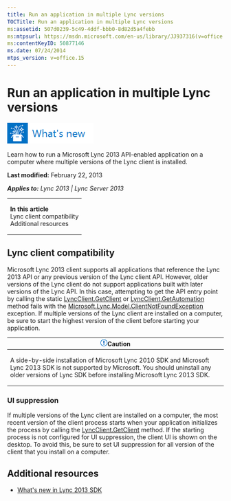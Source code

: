 ```yaml
---
title: Run an application in multiple Lync versions
TOCTitle: Run an application in multiple Lync versions
ms:assetid: 507d0239-5c49-4ddf-bbb0-8d82d5a4febb
ms:mtpsurl: https://msdn.microsoft.com/en-us/library/JJ937316(v=office.15)
ms:contentKeyID: 50877146
ms.date: 07/24/2014
mtps_version: v=office.15
---
```


# Run an application in multiple Lync versions

![What's new topic](images/JJ937254.mod_icon_whatsnew_long(Office.15).png "What's new topic")

Learn how to run a Microsoft Lync 2013 API-enabled application on a computer where multiple versions of the Lync client is installed.

**Last modified:** February 22, 2013

***Applies to:** Lync 2013 | Lync Server 2013*

<table>
<colgroup>
<col style="width: 100%" />
</colgroup>
<tbody>
<tr class="odd">
<td><p><strong>In this article</strong><br />
Lync client compatibility<br />
Additional resources</p></td>
</tr>
</tbody>
</table>

## Lync client compatibility

Microsoft Lync 2013 client supports all applications that reference the Lync 2013 API or any previous version of the Lync client API. However, older versions of the Lync client do not support applications built with later versions of the Lync API. In this case, attempting to get the API entry point by calling the static [LyncClient.GetClient](https://msdn.microsoft.com/en-us/library/jj278213\(v=office.15\)) or [LyncClient.GetAutomation](https://msdn.microsoft.com/en-us/library/jj266970\(v=office.15\)) method fails with the [Microsoft.Lync.Model.ClientNotFoundException](https://msdn.microsoft.com/en-us/library/jj293274\(v=office.15\)) exception. If multiple versions of the Lync client are installed on a computer, be sure to start the highest version of the client before starting your application.

<table>
<colgroup>
<col style="width: 100%" />
</colgroup>
<thead>
<tr class="header">
<th><img src="images/JJ933089.alert_caution(Office.15).gif" title="Caution note" alt="Caution note" /><strong>Caution</strong></th>
</tr>
</thead>
<tbody>
<tr class="odd">
<td><p>A side-by-side installation of Microsoft Lync 2010 SDK and Microsoft Lync 2013 SDK is not supported by Microsoft. You should uninstall any older versions of Lync SDK before installing Microsoft Lync 2013 SDK.</p></td>
</tr>
</tbody>
</table>

### UI suppression

If multiple versions of the Lync client are installed on a computer, the most recent version of the client process starts when your application initializes the process by calling the [LyncClient.GetClient](https://msdn.microsoft.com/en-us/library/jj278213\(v=office.15\)) method. If the starting process is not configured for UI suppression, the client UI is shown on the desktop. To avoid this, be sure to set UI suppression for all version of the client that you install on a computer.

## Additional resources

  - [What's new in Lync 2013 SDK](what-s-new-in-lync-2013-sdk.md)

